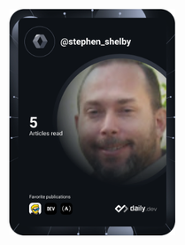 <a href="https://app.daily.dev/DailyDevTips"><img src="https://github.com/StephenDShelby/StephenDShelby/blob/main/devcard.svg" width="300" alt="Stephen D. Shelby's Dev Card"/></a>

<!---
StephenDShelby/StephenDShelby is a special repository because its `README.md` (this file) appears on your GitHub profile.
You can click the Preview link to take a look at your changes.
--->
